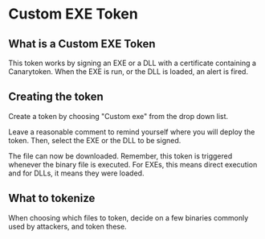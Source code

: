 # Custom EXE Token

## What is a Custom EXE Token

This token works by signing an EXE or a DLL with a certificate containing a Canarytoken. When the EXE is run, or the DLL is loaded, an alert is fired.

## Creating the token

Create a token by choosing "Custom exe" from the drop down list.

Leave a reasonable comment to remind yourself where you will deploy the token. Then, select the EXE or the DLL to be signed.

The file can now be downloaded. Remember, this token is triggered whenever the binary file is executed. For EXEs, this means direct execution and for DLLs, it means they were loaded.

## What to tokenize

When choosing which files to token, decide on a few binaries commonly used by attackers, and token these.
